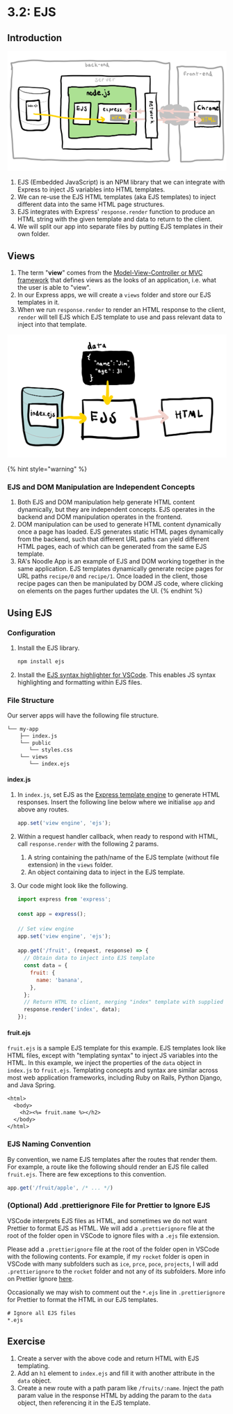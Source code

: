 # 3.2: EJS

## Introduction

![EJS is a template engine that operates on the backend to simplify HTML page generation.](../../.gitbook/assets/ejs.jpg)

1. EJS \(Embedded JavaScript\) is an NPM library that we can integrate with Express to inject JS variables into HTML templates.
2. We can re-use the EJS HTML templates \(aka EJS templates\) to inject different data into the same HTML page structures.
3. EJS integrates with Express' `response.render` function to produce an HTML string with the given template and data to return to the client.
4. We will split our app into separate files by putting EJS templates in their own folder.

## Views

1. The term "**view**" comes from the [Model-View-Controller or MVC framework](https://en.wikipedia.org/wiki/Model%E2%80%93view%E2%80%93controller) that defines views as the looks of an application, i.e. what the user is able to "view".
2. In our Express apps, we will create a `views` folder and store our EJS templates in it.
3. When we run `response.render` to render an HTML response to the client, `render` will tell EJS which EJS template to use and pass relevant data to inject into that template.

![EJS combines EJS HTML templates and dynamic data to generate HTML pages for responses](../../.gitbook/assets/ejs2.jpg)

{% hint style="warning" %}
### EJS and DOM Manipulation are Independent Concepts

1. Both EJS and DOM manipulation help generate HTML content dynamically, but they are independent concepts. EJS operates in the backend and DOM manipulation operates in the frontend. 
2. DOM manipulation can be used to generate HTML content dynamically once a page has loaded. EJS generates static HTML pages dynamically from the backend, such that different URL paths can yield different HTML pages, each of which can be generated from the same EJS template. 
3. RA's Noodle App is an example of EJS and DOM working together in the same application. EJS templates dynamically generate recipe pages for URL paths `recipe/0` and `recipe/1`. Once loaded in the client, those recipe pages can then be manipulated by DOM JS code, where clicking on elements on the pages further updates the UI.
{% endhint %}

## Using EJS

### Configuration

1. Install the EJS library.

   ```bash
   npm install ejs
   ```

2. Install the [EJS syntax highlighter for VSCode](https://marketplace.visualstudio.com/items?itemName=DigitalBrainstem.javascript-ejs-support). This enables JS syntax highlighting and formatting within EJS files.

### File Structure

Our server apps will have the following file structure.

```text
└── my-app
    ├── index.js
    └── public
       └── styles.css
    └── views
       └── index.ejs
```

#### index.js

1. In `index.js`, set EJS as the [Express template engine](https://expressjs.com/en/guide/using-template-engines.html) to generate HTML responses. Insert the following line below where we initialise `app` and above any routes.

   ```javascript
   app.set('view engine', 'ejs');
   ```

2. Within a request handler callback, when ready to respond with HTML, call `response.render` with the following 2 params.
   1. A string containing the path/name of the EJS template \(without file extension\) in the `views` folder.
   2. An object containing data to inject in the EJS template.
3. Our code might look like the following.

   ```javascript
   import express from 'express';

   const app = express();

   // Set view engine
   app.set('view engine', 'ejs');

   app.get('/fruit', (request, response) => {
     // Obtain data to inject into EJS template
     const data = {
       fruit: {
         name: 'banana',
       },
     };
     // Return HTML to client, merging "index" template with supplied data.
     response.render('index', data);
   });
   ```

#### fruit.ejs

`fruit.ejs` is a sample EJS template for this example. EJS templates look like HTML files, except with "templating syntax" to inject JS variables into the HTML. In this example, we inject the properties of the `data` object in `index.js` to `fruit.ejs`. Templating concepts and syntax are similar across most web application frameworks, including Ruby on Rails, Python Django, and Java Spring.

```markup
<html>
  <body>
    <h2><%= fruit.name %></h2>
  </body>
</html>
```

### **EJS Naming Convention**

By convention, we name EJS templates after the routes that render them. For example, a route like the following should render an EJS file called `fruit.ejs`. There are few exceptions to this convention.

```javascript
app.get('/fruit/apple', /* ... */)
```

### \(Optional\) Add .prettierignore File for Prettier to Ignore EJS

VSCode interprets EJS files as HTML, and sometimes we do not want Prettier to format EJS as HTML. We will add a `.prettierignore` file at the root of the folder open in VSCode to ignore files with a `.ejs` file extension. 

Please add a `.prettierignore` file at the root of the folder open in VSCode with the following contents. For example, if my `rocket` folder is open in VSCode with many subfolders such as `ice`, `prce`, `poce`, `projects`, I will add `.prettierignore` to the `rocket` folder and not any of its subfolders. More info on Prettier Ignore [here](https://prettier.io/docs/en/ignore.html).

Occasionally we may wish to comment out the `*.ejs` line in `.prettierignore` for Prettier to format the HTML in our EJS templates.

```text
# Ignore all EJS files
*.ejs
```

## Exercise

1. Create a server with the above code and return HTML with EJS templating.
2. Add an `h1` element to `index.ejs` and fill it with another attribute in the `data` object.
3. Create a new route with a path param like `/fruits/:name`. Inject the path param value in the response HTML by adding the param to the `data` object, then referencing it in the EJS template.

